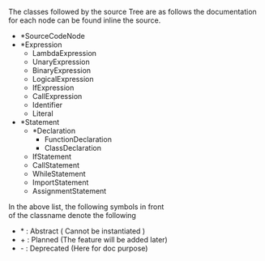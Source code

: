 The classes followed by the source Tree are as follows
the documentation for each node can be found inline the
source.

- *SourceCodeNode
 - *Expression
      - LambdaExpression
      - UnaryExpression
      - BinaryExpression
      - LogicalExpression
      - IfExpression
      - CallExpression
      - Identifier
      - Literal
 - *Statement
      - *Declaration
         - FunctionDeclaration
         - ClassDeclaration
      - IfStatement
      - CallStatement
      - WhileStatement
      - ImportStatement
      - AssignmentStatement

In the above list, the following symbols in front  
of the classname denote the following

- \* : Abstract ( Cannot be instantiated )
- \+ : Planned  (The feature will be added later)
- \- : Deprecated (Here for doc purpose)
